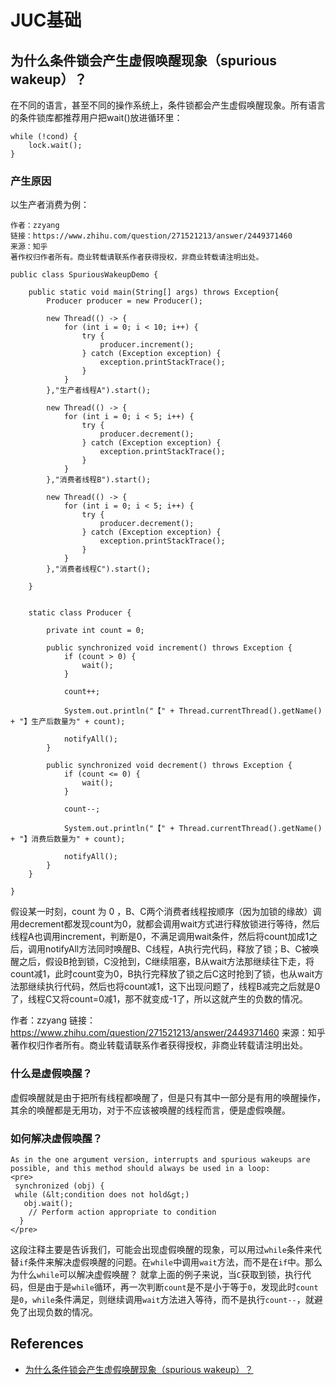 # JUC基础

## 为什么条件锁会产生虚假唤醒现象（spurious wakeup）？
在不同的语言，甚至不同的操作系统上，条件锁都会产生虚假唤醒现象。所有语言的条件锁库都推荐用户把wait()放进循环里：
```
while (!cond) {
    lock.wait();
}
```
### 产生原因
以生产者消费为例：
```
作者：zzyang
链接：https://www.zhihu.com/question/271521213/answer/2449371460
来源：知乎
著作权归作者所有。商业转载请联系作者获得授权，非商业转载请注明出处。

public class SpuriousWakeupDemo {

    public static void main(String[] args) throws Exception{
        Producer producer = new Producer();

        new Thread(() -> {
            for (int i = 0; i < 10; i++) {
                try {
                    producer.increment();
                } catch (Exception exception) {
                    exception.printStackTrace();
                }
            }
        },"生产者线程A").start();

        new Thread(() -> {
            for (int i = 0; i < 5; i++) {
                try {
                    producer.decrement();
                } catch (Exception exception) {
                    exception.printStackTrace();
                }
            }
        },"消费者线程B").start();

        new Thread(() -> {
            for (int i = 0; i < 5; i++) {
                try {
                    producer.decrement();
                } catch (Exception exception) {
                    exception.printStackTrace();
                }
            }
        },"消费者线程C").start();

    }


    static class Producer {

        private int count = 0;

        public synchronized void increment() throws Exception {
            if (count > 0) {
                wait();
            }

            count++;

            System.out.println("【" + Thread.currentThread().getName() + "】生产后数量为" + count);

            notifyAll();
        }

        public synchronized void decrement() throws Exception {
            if (count <= 0) {
                wait();
            }

            count--;

            System.out.println("【" + Thread.currentThread().getName() + "】消费后数量为" + count);

            notifyAll();
        }
    }

}
```
假设某一时刻，count 为 0 ，B、C两个消费者线程按顺序（因为加锁的缘故）调用decrement都发现count为0，就都会调用wait方式进行释放锁进行等待，然后线程A也调用increment，判断是0，不满足调用wait条件，然后将count加成1之后，调用notifyAll方法同时唤醒B、C线程，A执行完代码，释放了锁；B、C被唤醒之后，假设B抢到锁，C没抢到，C继续阻塞，B从wait方法那继续往下走，将count减1，此时count变为0，B执行完释放了锁之后C这时抢到了锁，也从wait方法那继续执行代码，然后也将count减1，这下出现问题了，线程B减完之后就是0了，线程C又将count=0减1，那不就变成-1了，所以这就产生的负数的情况。

作者：zzyang
链接：https://www.zhihu.com/question/271521213/answer/2449371460
来源：知乎
著作权归作者所有。商业转载请联系作者获得授权，非商业转载请注明出处。
### 什么是虚假唤醒？
虚假唤醒就是由于把所有线程都唤醒了，但是只有其中一部分是有用的唤醒操作，其余的唤醒都是无用功，对于不应该被唤醒的线程而言，便是虚假唤醒。

### 如何解决虚假唤醒？
```
As in the one argument version, interrupts and spurious wakeups are
possible, and this method should always be used in a loop:
<pre>
 synchronized (obj) {
 while (&lt;condition does not hold&gt;)
   obj.wait();
    // Perform action appropriate to condition
  }
</pre>
```
这段注释主要是告诉我们，可能会出现虚假唤醒的现象，可以用过`while`条件来代替`if`条件来解决虚假唤醒的问题。在`while`中调用`wait`方法，而不是在`if`中。那么为什么`while`可以解决虚假唤醒？
就拿上面的例子来说，当`C`获取到锁，执行代码，但是由于是`while`循环，再一次判断`count`是不是小于等于`0`，发现此时`count`是`0`，`while`条件满足，则继续调用`wait`方法进入等待，而不是执行`count--`，就避免了出现负数的情况。

## References
- [为什么条件锁会产生虚假唤醒现象（spurious wakeup）？](https://www.zhihu.com/question/271521213)
